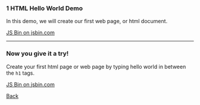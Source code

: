 ### 1 HTML Hello World Demo

In this demo, we will create our first web page, or html document.

<a class="jsbin-embed" href="http://jsbin.com/zotewu/1/embed?html,output">JS Bin on jsbin.com</a><script src="http://static.jsbin.com/js/embed.min.js?3.36.9"></script>

---

### Now you give it a try!

Create your first html page or web page by typing hello world in between the `h1`
tags.

<a class="jsbin-embed" href="http://jsbin.com/zotewu/2/embed?html,output">JS Bin on jsbin.com</a>

[Back](/1-hello-world/)
